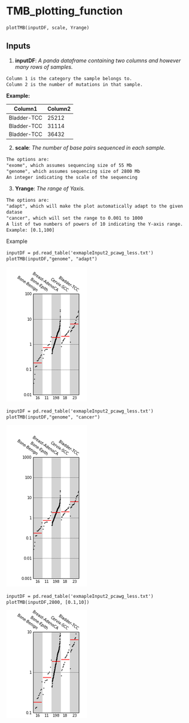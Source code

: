 # TMB_plotting_function

```
plotTMB(inputDF, scale, Yrange)
```
## Inputs

1. **inputDF**:  *A panda dataframe containing two columns and however many rows of samples.* 
```
Column 1 is the category the sample belongs to. 
Column 2 is the number of mutations in that sample.
```            
**Example:**

| Column1 | Column2 |
|-------------|-------|
| Bladder-TCC | 25212 |
| Bladder-TCC | 31114 |
| Bladder-TCC | 36432 |
    

2. **scale**:  *The number of base pairs sequenced in each sample.*
```
The options are: 
"exome", which assumes sequencing size of 55 Mb
"genome", which assumes sequencing size of 2800 Mb
An integer indicating the scale of the sequencing
```
3. **Yrange**:  *The range of Yaxis.*
```
The options are:
"adapt", which will make the plot automatically adapt to the given datase
"cancer", which will set the range to 0.001 to 1000
A list of two numbers of powers of 10 indicating the Y-axis range. Example: [0.1,100]
```

Example
```
inputDF = pd.read_table('exmapleInput2_pcawg_less.txt')
plotTMB(inputDF,"genome", "adapt")
```
![Alt text](plots/E1_adapt.png?raw=true "Example 1:Y axis adapts to input data")

```
inputDF = pd.read_table('exmapleInput2_pcawg_less.txt')
plotTMB(inputDF,"genome", "cancer")
```
![Alt text](plots/E1_cancer.png?raw=true "Example 2:Y axis set for standard cancer TMB")

```
inputDF = pd.read_table('exmapleInput2_pcawg_less.txt')
plotTMB(inputDF,2800, [0.1,10])
```
![Alt text](plots/E1_list.png?raw=true "Exmaple 3: custome input value for sequencing scale and Y axis range")
